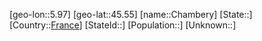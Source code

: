 ﻿---
location: [45.55,5.97]
type: City
tags:
- geo/City


SpocWebEntityId: 29542
isDeleted: false
confidential: public

---
[geo-lon::5.97]
[geo-lat::45.55]
[name::Chambery]
[State::]
[Country::[France](geo/Continent/Europe/France.md)]
[StateId::]
[Population::]
[Unknown::]

